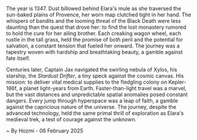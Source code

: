 
The year is 1347.  Dust billowed behind Elara's mule as she traversed the sun-baked plains of Provence, her worn map clutched tight in her hand.  The whispers of bandits and the looming threat of the Black Death were less daunting than the quest that drove her: to find the lost monastery rumored to hold the cure for her ailing brother.  Each creaking wagon wheel, each rustle in the tall grass, held the promise of both peril and the potential for salvation, a constant tension that fueled her onward.  The journey was a tapestry woven with hardship and breathtaking beauty, a gamble against fate itself.


Centuries later, Captain Jax navigated the swirling nebula of Xylos, his starship, the *Stardust Drifter*, a tiny speck against the cosmic canvas.  His mission: to deliver vital medical supplies to the fledgling colony on Kepler-186f, a planet light-years from Earth.  Faster-than-light travel was a marvel, but the vast distances and unpredictable spatial anomalies posed constant dangers.  Every jump through hyperspace was a leap of faith, a gamble against the capricious nature of the universe. The journey, despite the advanced technology, held the same primal thrill of exploration as Elara's medieval trek, a test of courage against the unknown.

~ By Hozmi - 06 February 2025
